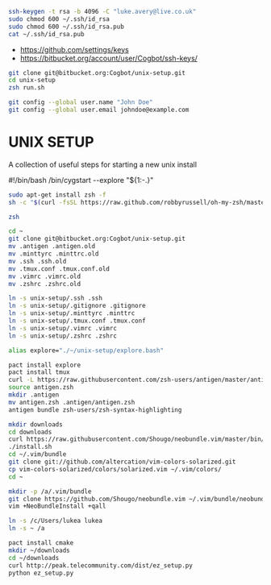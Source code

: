 ```bash
ssh-keygen -t rsa -b 4096 -C "luke.avery@live.co.uk"
sudo chmod 600 ~/.ssh/id_rsa
sudo chmod 600 ~/.ssh/id_rsa.pub
cat ~/.ssh/id_rsa.pub
```

* https://github.com/settings/keys
* https://bitbucket.org/account/user/Cogbot/ssh-keys/

```bash
git clone git@bitbucket.org:Cogbot/unix-setup.git
cd unix-setup
zsh run.sh

git config --global user.name "John Doe"
git config --global user.email johndoe@example.com
```

# UNIX SETUP #

A collection of useful steps for starting a new unix install

#!/bin/bash
/bin/cygstart --explore "${1:-.}"


```bash
sudo apt-get install zsh -f
sh -c "$(curl -fsSL https://raw.github.com/robbyrussell/oh-my-zsh/master/tools/install.sh)"

zsh
```
```bash
cd ~
git clone git@bitbucket.org:Cogbot/unix-setup.git
mv .antigen .antigen.old
mv .minttyrc .minttrc.old
mv .ssh .ssh.old
mv .tmux.conf .tmux.conf.old
mv .vimrc .vimrc.old
mv .zshrc .zshrc.old

ln -s unix-setup/.ssh .ssh
ln -s unix-setup/.gitignore .gitignore
ln -s unix-setup/.minttyrc .minttrc
ln -s unix-setup/.tmux.conf .tmux.conf
ln -s unix-setup/.vimrc .vimrc
ln -s unix-setup/.zshrc .zshrc

alias explore="./~/unix-setup/explore.bash"
```

```bash
pact install explore
pact install tmux
curl -L https://raw.githubusercontent.com/zsh-users/antigen/master/antigen.zsh > antigen.zsh
source antigen.zsh
mkdir .antigen
mv antigen.zsh .antigen/antigen.zsh
antigen bundle zsh-users/zsh-syntax-highlighting
```

```bash
mkdir downloads
cd downloads
curl https://raw.githubusercontent.com/Shougo/neobundle.vim/master/bin/install.sh > install.sh
./install.sh
cd ~/.vim/bundle
git clone git://github.com/altercation/vim-colors-solarized.git
cp vim-colors-solarized/colors/solarized.vim ~/.vim/colors/
cd ~
```

```bash
mkdir -p /a/.vim/bundle
git clone https://github.com/Shougo/neobundle.vim ~/.vim/bundle/neobundle.vim
vim +NeoBundleInstall +qall
```

```bash
ln -s /c/Users/lukea lukea
ln -s ~ /a
```

```bash
pact install cmake
mkdir ~/downloads
cd ~/downloads
curl http://peak.telecommunity.com/dist/ez_setup.py
python ez_setup.py
```